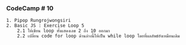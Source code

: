 ### CodeCamp # 10
    1. Pipop Rungrojwongsiri
    2. Basic JS : Exercise Loop 5
        2.1 ให้เขียน loop ทั้งแสดงเลข 2 ถึง 10 ออกมา
        2.2 เปลี่ยน code for loop ด้านล่างนี้ให้เป็น while loop โดยที่ผลลัพธ์ยังเหมือนเดิม